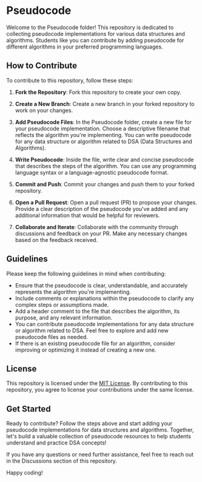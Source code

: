 # Pseudocode

Welcome to the Pseudocode folder! This repository is dedicated to collecting pseudocode implementations for various data structures and algorithms. Students like you can contribute by adding pseudocode for different algorithms in your preferred programming languages.

## How to Contribute

To contribute to this repository, follow these steps:

1. **Fork the Repository**: Fork this repository to create your own copy.

2. **Create a New Branch**: Create a new branch in your forked repository to work on your changes.

3. **Add Pseudocode Files**: In the Pseudocode folder, create a new file for your pseudocode implementation. Choose a descriptive filename that reflects the algorithm you're implementing. You can write pseudocode for any data structure or algorithm related to DSA (Data Structures and Algorithms).

4. **Write Pseudocode**: Inside the file, write clear and concise pseudocode that describes the steps of the algorithm. You can use any programming language syntax or a language-agnostic pseudocode format.

5. **Commit and Push**: Commit your changes and push them to your forked repository.

6. **Open a Pull Request**: Open a pull request (PR) to propose your changes. Provide a clear description of the pseudocode you've added and any additional information that would be helpful for reviewers.

7. **Collaborate and Iterate**: Collaborate with the community through discussions and feedback on your PR. Make any necessary changes based on the feedback received.

## Guidelines

Please keep the following guidelines in mind when contributing:

- Ensure that the pseudocode is clear, understandable, and accurately represents the algorithm you're implementing.
- Include comments or explanations within the pseudocode to clarify any complex steps or assumptions made.
- Add a header comment to the file that describes the algorithm, its purpose, and any relevant information.
- You can contribute pseudocode implementations for any data structure or algorithm related to DSA. Feel free to explore and add new pseudocode files as needed.
- If there is an existing pseudocode file for an algorithm, consider improving or optimizing it instead of creating a new one.

## License

This repository is licensed under the [MIT License](LICENSE.md). By contributing to this repository, you agree to license your contributions under the same license.

## Get Started

Ready to contribute? Follow the steps above and start adding your pseudocode implementations for data structures and algorithms. Together, let's build a valuable collection of pseudocode resources to help students understand and practice DSA concepts!

If you have any questions or need further assistance, feel free to reach out in the Discussions section of this repository.

Happy coding!
